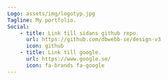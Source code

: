```yaml
---
Logo: assets/img/logotyp.jpg
Tagline: My portfolio.
Social:
    - title: Link till sidans github repo.
      url: https://github.com/dbwebb-se/design-v3
      icon: github
    - title: Link till google.
      url: https://www.google.se/
      icon: fa-brands fa-google
---
```

